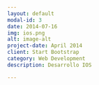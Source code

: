 ```yaml
---
layout: default
modal-id: 3
date: 2014-07-16
img: ios.png
alt: image-alt
project-date: April 2014
client: Start Bootstrap
category: Web Development
description: Desarrollo IOS

---
```

